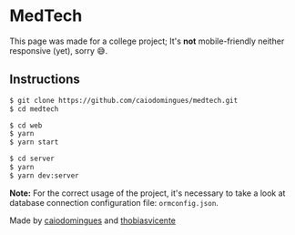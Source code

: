 # MedTech

This page was made for a college project; It's **not** mobile-friendly neither responsive (yet), sorry 😅.

## Instructions

```bash
$ git clone https://github.com/caiodomingues/medtech.git
$ cd medtech

$ cd web
$ yarn
$ yarn start

$ cd server
$ yarn
$ yarn dev:server
```

**Note:** For the correct usage of the project, it's necessary to take a look at database connection configuration file: `ormconfig.json`.

Made by [caiodomingues](https://github.com/caiodomingues) and [thobiasvicente](https://github.com/thobiasvicente)
